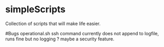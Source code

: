 # simpleScripts
Collection of scripts that will make life easier.

#Bugs
operational.sh ssh command currently does not append to logfile, runs fine but no logging ? maybe a security feature.

